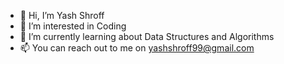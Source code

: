 - 👋 Hi, I’m Yash Shroff
- 👀 I’m interested in Coding
- 🌱 I’m currently learning about Data Structures and Algorithms 
- 📫 You can reach out to me on yashshroff99@gmail.com

<!---
yashshroff99/yashshroff99 is a ✨ special ✨ repository because its `README.md` (this file) appears on your GitHub profile.
You can click the Preview link to take a look at your changes.
--->
